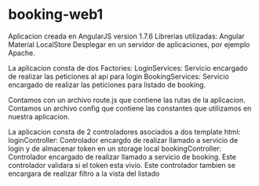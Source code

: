 # booking-web1
Aplicacion creada en AngularJS version 1.7.6 Librerias utilizadas: Angular Material LocalStore  Desplegar en un servidor de aplicaciones, por ejemplo Apache.

La aplicacion consta de dos Factories:
LoginServices: Servicio encargado de realizar las peticiones al api para login
BookingServices: Servicio encargado de realizar las peticiones para listado de booking.

Contamos con un archivo route.js que contiene las rutas de la aplicacion.
Contamos un archivo config que contiene las constantes que utilizamos en nuestra aplicacion.

La aplicacion consta de 2 controladores asociados a dos template html:
loginController: Controlador encargdo de realizar llamado a servicio de login y de almacenar token en un storage local
bookingController: Controlador encargado de realizar llamado a servicio de booking. Este controlador validara si el token esta vivio. Este controlador tambien se encargara de realizar filtro a la vista del listado
